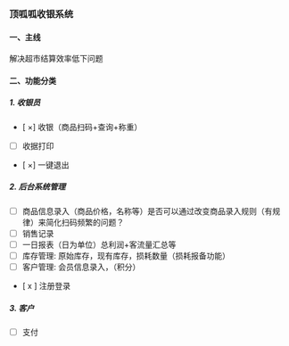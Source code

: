 ### 顶呱呱收银系统

#### 一、主线
解决超市结算效率低下问题
#### 二、功能分类

##### 1. 收银员
- [ ×] 收银（商品扫码+查询+称重）
- [ ] 收据打印
- [ ×] 一键退出

##### 2. 后台系统管理
- [ ] 商品信息录入（商品价格，名称等）是否可以通过改变商品录入规则（有规律）来简化扫码频繁的问题？
- [ ] 销售记录
- [ ] 一日报表（日为单位）总利润+客流量汇总等
- [ ] 库存管理: 原始库存，现有库存，损耗数量（损耗报备功能）
- [ ] 客户管理: 会员信息录入，（积分）
- [ x ] 注册登录

##### 3. 客户
- [ ] 支付
